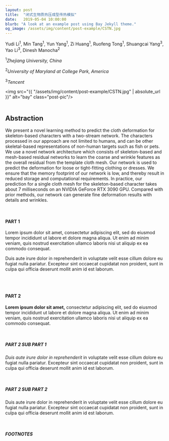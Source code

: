 ```yaml
---
layout: post
title:  "闭式生物质热压成型传热模拟"
date:   2019-05-04 10:00:00
blurb: "A look at an example post using Bay Jekyll theme."
og_image: /assets/img/content/post-example/CSTN.jpg
---
```


Yudi Li<sup>1</sup>, Min Tang<sup>1</sup>, Yun Yang<sup>1</sup>, Zi Huang<sup>1</sup>, Ruofeng Tong<sup>1</sup>, Shuangcai Yang<sup>3</sup>, Yao Li<sup>3</sup>, Dinesh Manocha<sup>2</sup>

<sup>1</sup><i>Zhejiang University, China</i>

<sup>2</sup><i>University of Maryland at College Park, America</i>

<sup>3</sup><i>Tencent</i>

<img src="{{ "/assets/img/content/post-example/CSTN.jpg" | absolute_url }}" alt="bay" class="post-pic"/>
<br />
<br />

## Abstraction

We present a novel learning method to predict the cloth deformation for skeleton-based characters with a two-stream network. The characters processed in our approach are not limited to humans, and can be other skeletal-based representations of non-human targets such as fish or pets. We use a novel network architecture which consists of skeleton-based and mesh-based residual networks to learn the coarse and wrinkle features as the overall residual from the template cloth mesh. Our network is used to predict the deformation for loose or tight-fitting clothing or dresses. We ensure that the memory footprint of our network is low, and thereby result in reduced storage and computational requirements. In practice, our prediction for a single cloth mesh for the skeleton-based character takes about $7$ milliseconds on an NVIDIA GeForce RTX 3090 GPU. Compared with prior methods, our network can generate fine deformation results with details and wrinkles.

<br />


<!-- #### Table of Contents
- [Abstraction](#abstraction)
    - [Table of Contents](#table-of-contents)
    - [PART 1](#part-1)
    - [PART 2](#part-2)
      - [PART 2 SUB PART 1](#part-2-sub-part-1)
      - [PART 2 SUB PART 2](#part-2-sub-part-2)
      - [FOOTNOTES](#footnotes) -->

#### PART 1
Lorem ipsum dolor sit amet, consectetur adipiscing elit, sed do eiusmod tempor incididunt ut labore et dolore magna aliqua. Ut enim ad minim veniam, quis nostrud exercitation ullamco laboris nisi ut aliquip ex ea commodo consequat.
<br />

Duis aute irure dolor in reprehenderit in voluptate velit esse cillum dolore eu fugiat nulla pariatur. Excepteur sint occaecat cupidatat non proident, sunt in culpa qui officia deserunt mollit anim id est laborum.

<br />
<br />

#### PART 2
**Lorem ipsum dolor sit amet,** consectetur adipiscing elit, sed do eiusmod tempor incididunt ut labore et dolore magna aliqua. Ut enim ad minim veniam, quis nostrud exercitation ullamco laboris nisi ut aliquip ex ea commodo consequat.

<br />

##### PART 2 SUB PART 1
*Duis aute irure dolor in reprehenderit* in voluptate velit esse cillum dolore eu fugiat nulla pariatur. Excepteur sint occaecat cupidatat non proident, sunt in culpa qui officia deserunt mollit anim id est laborum.

<br />

##### PART 2 SUB PART 2
Duis aute irure dolor in reprehenderit in voluptate velit esse cillum dolore eu fugiat nulla pariatur. Excepteur sint occaecat cupidatat non proident, sunt in culpa qui officia deserunt mollit anim id est laborum.

<br />


##### FOOTNOTES

[^1]: This is a note!
